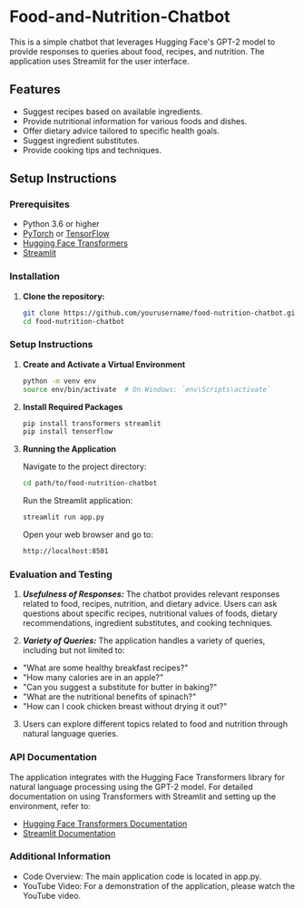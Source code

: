 # Food-and-Nutrition-Chatbot

This is a simple chatbot that leverages Hugging Face's GPT-2 model to provide responses to queries about food, recipes, and nutrition. The application uses Streamlit for the user interface.

## Features
- Suggest recipes based on available ingredients.
- Provide nutritional information for various foods and dishes.
- Offer dietary advice tailored to specific health goals.
- Suggest ingredient substitutes.
- Provide cooking tips and techniques.

## Setup Instructions

### Prerequisites
- Python 3.6 or higher
- [PyTorch](https://pytorch.org/get-started/locally/) or [TensorFlow](https://www.tensorflow.org/install)
- [Hugging Face Transformers](https://huggingface.co/transformers/installation.html)
- [Streamlit](https://docs.streamlit.io/library/get-started/installation)

### Installation

1. **Clone the repository:**
   ```sh
   git clone https://github.com/yourusername/food-nutrition-chatbot.git
   cd food-nutrition-chatbot
   ```


### Setup Instructions

1. **Create and Activate a Virtual Environment**
    ```sh
    python -m venv env
    source env/bin/activate  # On Windows: `env\Scripts\activate`
    ```
2. **Install Required Packages**
    ```sh
    pip install transformers streamlit
    pip install tensorflow
    ```

3. **Running the Application**

    Navigate to the project directory:

    ```sh
    cd path/to/food-nutrition-chatbot
    ```

    Run the Streamlit application:

    ```sh
    streamlit run app.py
    ```

    Open your web browser and go to:
    ```sh
    http://localhost:8501
    ```

### Evaluation and Testing

1. ***Usefulness of Responses:***
The chatbot provides relevant responses related to food, recipes, nutrition, and dietary advice. Users can ask questions about specific recipes, nutritional values of foods, dietary recommendations, ingredient substitutes, and cooking techniques.

2. ***Variety of Queries:***
The application handles a variety of queries, including but not limited to:

- "What are some healthy breakfast recipes?"
- "How many calories are in an apple?"
- "Can you suggest a substitute for butter in baking?"
- "What are the nutritional benefits of spinach?"
- "How can I cook chicken breast without drying it out?"

3. Users can explore different topics related to food and nutrition through natural language queries.

### API Documentation

The application integrates with the Hugging Face Transformers library for natural language processing using the GPT-2 model. For detailed documentation on using Transformers with Streamlit and setting up the environment, refer to:

- [Hugging Face Transformers Documentation](https://huggingface.co/docs/transformers/index)
- [Streamlit Documentation](https://docs.streamlit.io/)

### Additional Information

- Code Overview: The main application code is located in app.py.
- YouTube Video: For a demonstration of the application, please watch the YouTube video.
